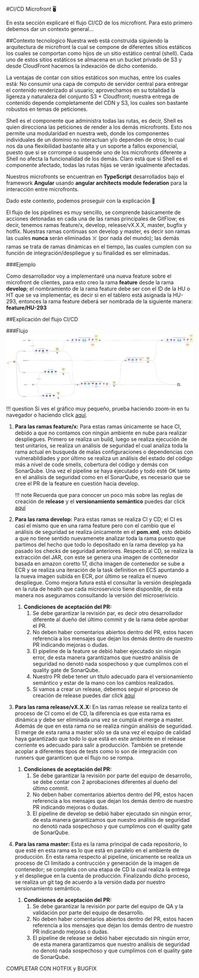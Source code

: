 #CI/CD Microfront 🖥️

En esta sección explicaré el flujo CI/CD de los microfront. Para esto primero debemos dar un contexto general...

##Contexto tecnologico
Nuestra web está construida siguiendo la arquitectura de microfront la cual se compone de diferentes sitios estáticos los cuales se comportan como hijos de un sitio estático central (shell). Cada uno de estos sitios estáticos se almacena en un bucket privado de S3 y desde CloudFront hacemos la indexación de dicho contenido.

La ventajas de contar con sitios estáticos son muchas, entre los cuales está: No consumir una capa de computo de servidor central para entregar el contenido renderizado al usuario; aprovechamos en su totalidad la ligereza y naturaleza del conjunto S3 + Cloudfront; nuestra entrega de contenido depende completamente del CDN y S3, los cuales son bastante robustos en temas de peticiones.

Shell es el componente que administra todas las rutas, es decir, Shell es quien direcciona las peticiones de render a los demás microfronts. Esto nos permite una modularidad en nuestra web, donde los componentes individuales de un dominio no interactuan y/o dependen de otros; lo cual nos da una flexibilidad bastante alta y un soporte a fallos exponencial, puesto que si se corrompe o suspende uno de los microfronts diferente a Shell no afecta la funcionalidad de los demás. Claro está que si Shell es el componente afectado, todas las rutas hijas se verán igualmente afectadas.

Nuestros microfronts se encuentran en **TypeScript** desarrollados bajo el framework **Angular** usando **angular architects module federation** para la interacción entre microfronts.

Dado este contexto, podemos proseguir con la explicación 🥸

El flujo de los pipelines es muy sencillo, se comprende básicamente de acciones detonadas en cada una de las ramas principales de GitFlow; es decir, tenemos ramas feature/x, develop, release/vX.X.X, master, bugfix y hotfix. Nuestras ramas continuas son develop y master, es decir son ramas las cuales **nunca** serán eliminadas ☠️ (por nada del mundo); las demás ramas se trata de ramas dinámicas en el tiempo, las cuales cumplen con su función de integración/despliegue y su finalidad es ser eliminadas.

###Ejemplo

Como desarrollador voy a implementaré una nueva feature sobre el microfront de clientes, para esto creo la rama **feature** desde la rama **develop**; el nombramiento de la rama feature debe ser con el ID de la HU o HT que se va implementar, es decir si en el tablero está asignada la HU-293, entonces la rama feature deberá ser nombrada de la siguiente manera: **feature/HU-293**

##Explicación del flujo CI/CD

###Flujo
![Alt text](images/Flujo_Backend_Microservies.png)

!!! question
    Si ves el gráfico muy pequeño, prueba haciendo zoom-in en tu navegador o haciendo click [aquí](https://drive.google.com/file/d/1G1IyN_RnOchOk8Fm67DyuH5YLYAQgPeV/view?usp=sharing).

1. **Para las ramas feature/x:** Para estas ramas únicamente se hace CI, debido a que no contamos con ningún ambiente en nube para realizar despliegues. Primero se realiza un build, luego se realiza ejecución de test unitarios, se realiza un análisis de seguridad el cual analiza toda la rama actual en busqueda de malas configuraciones o dependencias con vulnerabildiades y por último se realiza un análisis del estado del código más a nivel de code smells, cobertura del código y demás con SonarQube. Una vez el pipeline se haya ejecutado y todo esté OK tanto en el análisis de seguridad como en el SonarQube, es necesario que se cree el PR de la feature en cuestión hacia develop.

    !!! note
        Recuerda que para conocer un poco más sobre las reglas de creación de **release** y el **versionamiento semántico** puedes dar click [aquí](semver.md)

2. **Para las rama develop:** Para estas ramas se realiza CI y CD; el CI es casi el mismo que en una rama feature pero con el cambio que el análisis de seguridad se realiza únicamente en el **pom.xml**, esto debido a que no tiene sentido nuevamenete analizar toda la rama puesto que partimos del hecho que todo lo depositado en la rama develop ya ha pasado los checks de seguridad anteriores. Respecto al CD, se realiza la extracción del JAR, con este se genera una imagen de contenedor basada en amazon coretto 17, dicha imagen de contenedor se sube a ECR y se realiza una iteración de la task definition en ECS apuntando a la nueva imagen subida en ECR, por último se realiza el nuevo despliegue. Como mejora futura está el consultar la versión desplegada en la ruta de health que cada microservicio tiene disponible, de esta manera nos aseguramos consultando la versión del microserivicio.

    1. **Condiciones de aceptación del PR:**
        1. Se debe garantizar la revisión par, es decir otro desarrollador diferente al dueño del último commit y de la rama debe aprobar el PR. 
        2. No deben haber comentarios abiertos dentro del PR, estos hacen referencia a los mensajes que dejan los demás dentro de nuestro PR indicando mejoras o dudas.
        3. El pipeline de la feature se debió haber ejecutado sin ningún error, de esta manera garantizamos que nuestro análisis de seguridad no denotó nada sospechoso y que cumplimos con el quality gate de SonarQube.
        4. Nuestro PR debe tener un título adecuado para el versionamiento semántico y estar de la mano con los cambios realizados.
        5. Si vamos a crear un release, debemos seguir el proceso de creación de release puedes dar click [aquí](semver.md)

3. **Para las rama release/vX.X.X:** En las ramas release se realiza tanto el proceso de CI como el de CD, la diferencia es que esta rama es dinámica y debe ser eliminada una vez se cumpla el merge a master. Además de que en esta rama no se realiza ningún análisis de seguridad. El merge de esta rama a master sólo se da una vez el equipo de calidad haya garantizado que todo lo que está en este ambiente en el release corriente es adecuado para salir a producción. También se pretende acoplar a diferentes tipos de tests como lo son de integración con runners que garanticen que el flujo no se rompa.

    1. **Condiciones de aceptación del PR:**
        1. Se debe garantizar la revisión por parte del equipo de desarrollo, se debe contar con 2 aprobaciones diferentes al dueño del último commit.
        2. No deben haber comentarios abiertos dentro del PR, estos hacen referencia a los mensajes que dejan los demás dentro de nuestro PR indicando mejoras o dudas.
        3. El pipeline de develop se debió haber ejecutado sin ningún error, de esta manera garantizamos que nuestro análisis de seguridad no denotó nada sospechoso y que cumplimos con el quality gate de SonarQube.

4. **Para las rama master:** Esta es la rama principal de cada repositorio, lo que esté en esta rama es lo que está en paralelo en el ambiente de producción. En esta rama respecto al pipeline, únicamente se realiza un proceso de CI limitado a contrucción y generación de la imagen de contenedor; se completa con una etapa de CD la cual realiza la entrega y el despliegue en la cuenta de producción. Finalizando dicho proceso, se realiza un git tag de acuerdo a la versión dada por nuestro versionamiento semántico.

    1. **Condiciones de aceptación del PR:**
        1. Se debe garantizar la revisión por parte del equipo de QA y la validación por parte del equipo de desarrollo.
        2. No deben haber comentarios abiertos dentro del PR, estos hacen referencia a los mensajes que dejan los demás dentro de nuestro PR indicando mejoras o dudas.
        3. El pipeline de release se debió haber ejecutado sin ningún error, de esta manera garantizamos que nuestro análisis de seguridad no denotó nada sospechoso y que cumplimos con el quality gate de SonarQube.

COMPLETAR CON HOTFIX y BUGFIX